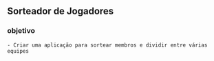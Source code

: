 ## Sorteador de Jogadores 
  ### objetivo
    - Criar uma aplicação para sortear membros e dividir entre várias equipes
